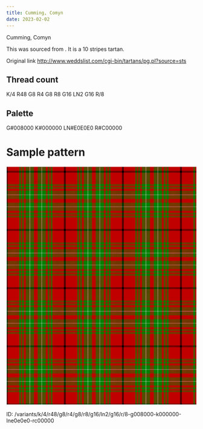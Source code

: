 ```yaml
---
title: Cumming, Comyn
date: 2023-02-02
---
```

Cumming, Comyn

This was sourced from <no value>.  It is a 10 stripes tartan.

Original link http://www.weddslist.com/cgi-bin/tartans/pg.pl?source=sts

## Thread count
K/4 R48 G8 R4 G8 R8 G16 LN2 G16 R/8

## Palette
G#008000 K#000000 LN#E0E0E0 R#C00000

# Sample pattern

![Tartan detail](tartan.png "K/4 R48 G8 R4 G8 R8 G16 LN2 G16 R/8 tartan")

ID: /variants/k/4/r48/g8/r4/g8/r8/g16/ln2/g16/r/8-g008000-k000000-lne0e0e0-rc00000
